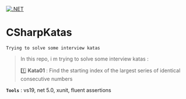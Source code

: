 [![.NET](https://github.com/aimenux/CSharpKatas/actions/workflows/ci.yml/badge.svg)](https://github.com/aimenux/CSharpKatas/actions/workflows/ci.yml)

# CSharpKatas
```
Trying to solve some interview katas
```

> In this repo, i m trying to solve some interview katas :
>
> :one: **Kata01** :  Find the starting index of the largest series of identical consecutive numbers
>

**`Tools`** : vs19, net 5.0, xunit, fluent assertions
